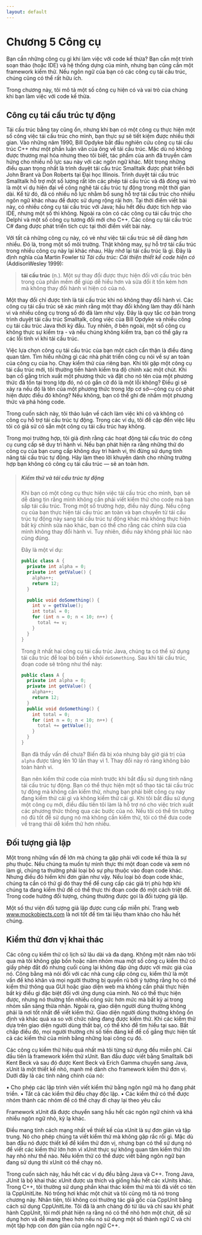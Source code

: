 ```yaml
---
layout: default
---
```


# Chương 5 Công cụ

Bạn cần những công cụ gì khi làm việc với code kế thừa? Bạn cần một trình soạn thảo (hoặc IDE) và hệ thống dựng của mình, nhưng bạn cũng cần một framework kiểm thử. Nếu ngôn ngữ của bạn có các công cụ tái cấu trúc, chúng cũng có thể rất hữu ích.

Trong chương này, tôi mô tả một số công cụ hiện có và vai trò của chúng khi bạn làm việc với code kế thừa.

## Công cụ tái cấu trúc tự động

Tái cấu trúc bằng tay cũng ổn, nhưng khi bạn có một công cụ thực hiện một số công việc tái cấu trúc cho mình, bạn thực sự sẽ tiết kiệm được nhiều thời gian. Vào những năm 1990, Bill Opdyke bắt đầu nghiên cứu công cụ tái cấu trúc C++ như một phần luận văn của ông về tái cấu trúc. Mặc dù nó không được thương mại hóa nhưng theo tôi biết, tác phẩm của anh đã truyền cảm hứng cho nhiều nỗ lực sau này với các ngôn ngữ khác. Một trong những điều quan trọng nhất là trình duyệt tái cấu trúc Smalltalk được phát triển bởi John Brant và Don Roberts tại Đại học Illinois. Trình duyệt tái cấu trúc Smalltalk hỗ trợ một số lượng rất lớn các phép tái cấu trúc và đã đóng vai trò là một ví dụ hiện đại về công nghệ tái cấu trúc tự động trong một thời gian dài. Kể từ đó, đã có nhiều nỗ lực nhằm bổ sung hỗ trợ tái cấu trúc cho nhiều ngôn ngữ khác nhau để được sử dụng rộng rãi hơn. Tại thời điểm viết bài này, có nhiều công cụ tái cấu trúc với Java; hầu hết đều được tích hợp vào IDE, nhưng một số thì không. Ngoài ra còn có các công cụ tái cấu trúc cho Delphi và một số công cụ tương đối mới cho C++. Các công cụ tái cấu trúc C# đang được phát triển tích cực tại thời điểm viết bài này.

Với tất cả những công cụ này, có vẻ như việc tái cấu trúc sẽ dễ dàng hơn nhiều. Đó là, trong một số môi trường. Thật không may, sự hỗ trợ tái cấu trúc trong nhiều công cụ này lại khác nhau. Hãy nhớ lại tái cấu trúc là gì. Đây là định nghĩa của Martin Fowler từ _Tái cấu trúc: Cải thiện thiết kế code hiện có_ (AddisonWesley 1999):

> **tái cấu trúc** (n.). Một sự thay đổi được thực hiện đối với cấu trúc bên trong của phần mềm để giúp dễ hiểu hơn và sửa đổi ít tốn kém hơn mà không thay đổi hành vi hiện có của nó.

Một thay đổi chỉ được tính là tái cấu trúc khi nó không thay đổi hành vi. Các công cụ tái cấu trúc sẽ xác minh rằng một thay đổi không làm thay đổi hành vi và nhiều công cụ trong số đó đã làm như vậy. Đây là quy tắc cơ bản trong trình duyệt tái cấu trúc Smalltalk, công việc của Bill Opdyke và nhiều công cụ tái cấu trúc Java thời kỳ đầu. Tuy nhiên, ở bên ngoài, một số công cụ không thực sự kiểm tra - và nếu chúng không kiểm tra, bạn có thể gây ra các lỗi tinh vi khi tái cấu trúc.

Việc lựa chọn công cụ tái cấu trúc của bạn một cách cẩn thận là điều đáng quan tâm. Tìm hiểu những gì các nhà phát triển công cụ nói về sự an toàn của công cụ của họ. Chạy kiểm thử của riêng bạn. Khi tôi gặp một công cụ tái cấu trúc mới, tôi thường tiến hành kiểm tra độ chính xác một chút. Khi bạn cố gắng trích xuất một phương thức và đặt cho nó tên của một phương thức đã tồn tại trong lớp đó, nó có gắn cờ đó là một lỗi không? Điều gì sẽ xảy ra nếu đó là tên của một phương thức trong lớp cơ sở—công cụ có phát hiện được điều đó không? Nếu không, bạn có thể ghi đè nhầm một phương thức và phá hỏng code.

Trong cuốn sách này, tôi thảo luận về cách làm việc khi có và không có công cụ hỗ trợ tái cấu trúc tự động. Trong các ví dụ, tôi đề cập đến việc liệu tôi có giả sử có sẵn một công cụ tái cấu trúc hay không.

Trong mọi trường hợp, tôi giả định rằng các hoạt động tái cấu trúc do công cụ cung cấp sẽ duy trì hành vi. Nếu bạn phát hiện ra rằng những thứ do công cụ của bạn cung cấp không duy trì hành vi, thì đừng sử dụng tính năng tái cấu trúc tự động. Hãy làm theo lời khuyên dành cho những trường hợp bạn không có công cụ tái cấu trúc — sẽ an toàn hơn.

>
> ##### Kiểm thử và tái cấu trúc tự động
>
> Khi bạn có một công cụ thực hiện việc tái cấu trúc cho mình, bạn sẽ dễ dàng tin rằng mình không cần phải viết kiểm thử cho code mà bạn sắp tái cấu trúc. Trong một số trường hợp, điều này đúng. Nếu công cụ của bạn thực hiện tái cấu trúc an toàn và bạn chuyển từ tái cấu trúc tự động này sang tái cấu trúc tự động khác mà không thực hiện bất kỳ chỉnh sửa nào khác, bạn có thể cho rằng các chỉnh sửa của mình không thay đổi hành vi. Tuy nhiên, điều này không phải lúc nào cũng đúng.
>
> Đây là một ví dụ:
>
> ```java
> public class A {
>   private int alpha = 0;
>   private int getValue() {
>     alpha++;
>     return 12;
>   }
>
>   public void doSomething() {
>     int v = getValue();
>     int total = 0;
>     for (int n = 0; n < 10; n++) {
>       total += v;
>     }
>   }
> }
> ```
>
> Trong ít nhất hai công cụ tái cấu trúc Java, chúng ta có thể sử dụng tái cấu trúc để loại bỏ biến `v` khỏi `doSomething`. Sau khi tái cấu trúc, đoạn code sẽ trông như thế này:
>
> ```java
> public class A {
>   private int alpha = 0;
>   private int getValue() {
>     alpha++;
>     return 12;
>   }
>   public void doSomething() {
>     int total = 0;
>     for (int n = 0; n < 10; n++) {
>       total += getValue();
>     }
>   }
> }
> ```
>
> Bạn đã thấy vấn đề chưa? Biến đã bị xóa nhưng bây giờ giá trị của `alpha` được tăng lên 10 lần thay vì 1. Thay đổi này rõ ràng không bảo toàn hành vi.
>
> Bạn nên kiểm thử code của mình trước khi bắt đầu sử dụng tính năng tái cấu trúc tự động. Bạn có thể thực hiện một số thao tác tái cấu trúc tự động mà không cần kiểm thử, nhưng bạn phải biết công cụ này đang kiểm thử cái gì và không kiểm thử cái gì. Khi tôi bắt đầu sử dụng một công cụ mới, điều đầu tiên tôi làm là hỗ trợ nó cho việc trích xuất các phương thức thông qua các bước của nó. Nếu tôi có thể tin tưởng nó đủ tốt để sử dụng nó mà không cần kiểm thử, tôi có thể đưa code về trạng thái dễ kiểm thử hơn nhiều.

## Đối tượng giả lập

Một trong những vấn đề lớn mà chúng ta gặp phải với code kế thừa là sự phụ thuộc. Nếu chúng ta muốn tự mình thực thi một đoạn code và xem nó làm gì, chúng ta thường phải loại bỏ sự phụ thuộc vào đoạn code khác. Nhưng điều đó hiếm khi đơn giản như vậy. Nếu loại bỏ đoạn code khác, chúng ta cần có thứ gì đó thay thế để cung cấp các giá trị phù hợp khi chúng ta đang kiểm thử để có thể thực thi đoạn code đó một cách triệt để. Trong code hướng đối tượng, chúng thường được gọi là đối tượng giả lập.

Một số thư viện đối tượng giả lập được cung cấp miễn phí. Trang web www.mockobjects.com là nơi tốt để tìm tài liệu tham khảo cho hầu hết chúng.

## Kiểm thử đơn vị khai thác

Các công cụ kiểm thử có lịch sử lâu dài và đa dạng. Không một năm nào trôi qua mà tôi không gặp bốn hoặc năm nhóm mua một số công cụ kiểm thử có giấy phép đắt đỏ nhưng cuối cùng lại không đáp ứng được với mức giá của nó. Công bằng mà nói đối với các nhà cung cấp công cụ, kiểm thử là một vấn đề khó khăn và mọi người thường bị quyến rũ bởi ý tưởng rằng họ có thể kiểm thử thông qua GUI hoặc giao diện web mà không cần phải thực hiện bất kỳ điều gì đặc biệt đối với ứng dụng của mình. Nó có thể thực hiện được, nhưng nó thường tốn nhiều công sức hơn mức mà bất kỳ ai trong nhóm sẵn sàng thừa nhận. Ngoài ra, giao diện người dùng thường không phải là nơi tốt nhất để viết kiểm thử. Giao diện người dùng thường không ổn định và khác quá xa so với chức năng đang được kiểm thử. Khi các kiểm thử dựa trên giao diện người dùng thất bại, có thể khó để tìm hiểu tại sao. Bất chấp điều đó, mọi người thường chi số tiền đáng kể để cố gắng thực hiện tất cả các kiểm thử của mình bằng những loại công cụ đó.

Các công cụ kiểm thử hiệu quả nhất mà tôi từng sử dụng đều miễn phí. Cái đầu tiên là framework kiểm thử xUnit. Ban đầu được viết bằng Smalltalk bởi Kent Beck và sau đó được Kent Beck và Erich Gamma chuyển sang Java, xUnit là một thiết kế nhỏ, mạnh mẽ dành cho framework kiểm thử đơn vị. Dưới đây là các tính năng chính của nó:

• Cho phép các lập trình viên viết kiểm thử bằng ngôn ngữ mà họ đang phát triển.
• Tất cả các kiểm thử đều chạy độc lập.
• Các kiểm thử có thể được nhóm thành các nhóm để có thể chạy đi chạy lại theo yêu cầu

Framework xUnit đã được chuyển sang hầu hết các ngôn ngữ chính và khá nhiều ngôn ngữ nhỏ, kỳ lạ khác.

Điều mang tính cách mạng nhất về thiết kế của xUnit là sự đơn giản và tập trung. Nó cho phép chúng ta viết kiểm thử mà không gặp rắc rối gì. Mặc dù ban đầu nó được thiết kế để kiểm thử đơn vị, nhưng bạn có thể sử dụng nó để viết các kiểm thử lớn hơn vì xUnit thực sự không quan tâm kiểm thử lớn hay nhỏ như thế nào. Nếu kiểm thử có thể được viết bằng ngôn ngữ bạn đang sử dụng thì xUnit có thể chạy nó.

Trong cuốn sách này, hầu hết các ví dụ đều bằng Java và C++. Trong Java, JUnit là bộ khai thác xUnit được ưa thích và giống hầu hết các xUnits khác. Trong C++, tôi thường sử dụng phần khai thác kiểm thử mà tôi đã viết có tên là CppUnitLite. Nó trông hơi khác một chút và tôi cũng mô tả nó trong chương này. Nhân tiện, tôi không coi thường tác giả gốc của CppUnit bằng cách sử dụng CppUnitLite. Tôi đã là anh chàng đó từ lâu và chỉ sau khi phát hành CppUnit, tôi mới phát hiện ra rằng nó có thể nhỏ hơn một chút, dễ sử dụng hơn và dễ mang theo hơn nếu nó sử dụng một số thành ngữ C và chỉ một tập hợp con đơn giản của ngôn ngữ C++.
